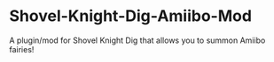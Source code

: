 # Shovel-Knight-Dig-Amiibo-Mod
A plugin/mod for Shovel Knight Dig that allows you to summon Amiibo fairies!
